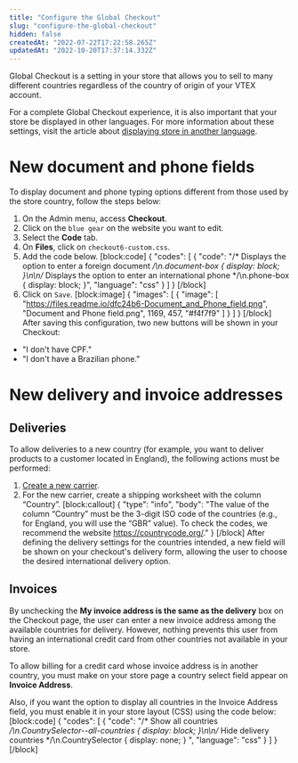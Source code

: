 ```yaml
---
title: "Configure the Global Checkout"
slug: "configure-the-global-checkout"
hidden: false
createdAt: "2022-07-22T17:22:58.265Z"
updatedAt: "2022-10-20T17:37:14.332Z"
---
```

Global Checkout is a setting in your store that allows you to sell to many different countries regardless of the country of origin of your VTEX account.

For a complete Global Checkout experience, it is also important that your store be displayed in other languages. For more information about these settings, visit the article about [displaying store in another language](https://help.vtex.com/en/tutorial/displaying-the-store-in-another-language).

# New document and phone fields

To display document and phone typing options different from those used by the store country, follow the steps below:

1. On the Admin menu, access **Checkout**.
2. Click on the `blue gear` on the website you want to edit.
3. Select the **Code** tab.
4. On **Files**, click on `checkout6-custom.css`.
5. Add the code below.
[block:code]
{
  "codes": [
    {
      "code": "/* Displays the option to enter a foreign document */\n.document-box { display: block; }\n\n/* Displays the option to enter an international phone */\n.phone-box { display: block; }",
      "language": "css"
    }
  ]
}
[/block]
6. Click on `Save`.
[block:image]
{
  "images": [
    {
      "image": [
        "https://files.readme.io/dfc24b6-Document_and_Phone_field.png",
        "Document and Phone field.png",
        1169,
        457,
        "#f4f7f9"
      ]
    }
  ]
}
[/block]
After saving this configuration, two new buttons will be shown in your Checkout:

- "I don't have CPF."
- "I don't have a Brazilian phone."


# New delivery and invoice addresses

## Deliveries

To allow deliveries to a new country (for example, you want to deliver products to a customer located in England), the following actions must be performed:

1. [Create a new carrier](https://help.vtex.com/en/tutorial/registering-a-carrier/). 
2. For the new carrier, create a shipping worksheet with the column “Country”. 
[block:callout]
{
  "type": "info",
  "body": "The value of the column “Country” must be the 3-digit ISO code of the countries (e.g., for England, you will use the “GBR” value). To check the codes, we recommend the website https://countrycode.org/."
}
[/block]
After defining the delivery settings for the countries intended, a new field will be shown on your checkout's delivery form, allowing the user to choose the desired international delivery option. 

## Invoices

By unchecking the **My invoice address is the same as the delivery** box on the Checkout page, the user can enter a new invoice address among the available countries for delivery. However, nothing prevents this user from having an international credit card from other countries not available in your store.

To allow billing for a credit card whose invoice address is in another country, you must make on your store page a country select field appear on **Invoice Address**.

Also, if you want the option to display all countries in the Invoice Address field, you must enable it in your store layout (CSS) using the code below:
[block:code]
{
  "codes": [
    {
      "code": "/* Show all countries */\n.CountrySelector--all-countries { display: block; }\n\n/* Hide delivery countries */\n.CountrySelector { display: none; } ",
      "language": "css"
    }
  ]
}
[/block]